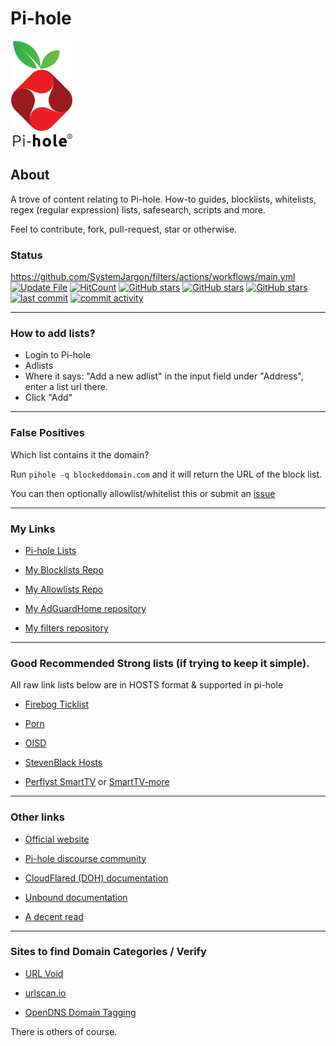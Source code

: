 # Pi-hole 

<img src="https://raw.githubusercontent.com/SystemJargon/pi-hole/main/images/pi-hole-image-transp.png" width="100" position="center">
  
<!-- # Pi-hole -->

## About

A trove of content relating to Pi-hole. How-to guides, blocklists, whitelists, regex (regular expression) lists, safesearch, scripts and more. 

Feel to contribute, fork, pull-request, star or otherwise.

### Status
https://github.com/SystemJargon/filters/actions/workflows/main.yml
[![Update File](https://github.com/SystemJargon/pi-hole/actions/workflows/main.yml/badge.svg)](https://github.com/SystemJargon/filters/actions/workflows/main.yml) [![HitCount](https://hits.dwyl.com/systemjargon/pi-hole.svg?style=flat&show=unique)](http://hits.dwyl.com/systemjargon/pi-hole) [![GitHub stars](https://img.shields.io/github/stars/systemjargon/pi-hole)](https://github.com/systemjargon/pi-hole/stargazers) [![GitHub stars](https://img.shields.io/github/forks/systemjargon/pi-hole)](https://github.com/systemjargon/pi-hole/stargazers) [![GitHub stars](https://img.shields.io/github/issues/systemjargon/pi-hole)](https://github.com/systemjargon/pi-hole/stargazers) [![last commit](https://img.shields.io/github/last-commit/SystemJargon/pi-hole.svg)](https://github.com/SystemJargon/pi-hole/commits/master) [![commit activity](https://img.shields.io/github/commit-activity/y/SystemJargon/pi-hole.svg)](https://github.com/SystemJargon/pi-hole/commits/master)

----

### How to add lists?

* Login to Pi-hole
* Adlists
* Where it says: "Add a new adlist" in the input field under "Address", enter a list url there.
* Click "Add" 

----

### False Positives

Which list contains it the domain?

Run ```pihole -q blockeddomain.com``` and it will return the URL of the block list.

You can then optionally allowlist/whitelist this or submit an [issue](https://github.com/SystemJargon/pi-hole/issues/new/choose)

----

### My Links 

* [Pi-hole Lists](https://github.com/SystemJargon/pi-hole/tree/main/lists)

* [My Blocklists Repo](https://github.com/SystemJargon/blocklists)

* [My Allowlists Repo](https://github.com/SystemJargon/allowlists)

* [My AdGuardHome repository](https://github.com/SystemJargon/AdGuardHome)

* [My filters repository](https://github.com/SystemJargon/filters)

----

### Good Recommended Strong lists (if trying to keep it simple). 

All raw link lists below are in HOSTS format & supported in pi-hole

* [Firebog Ticklist](https://raw.githubusercontent.com/SystemJargon/pi-hole/main/firebog-ticklist-hosts.txt)

* [Porn](https://raw.githubusercontent.com/SystemJargon/blocklists/main/lists/categories/adult/porn-multi-lists-combo.txt)

* [OISD](https://dbl.oisd.nl/)

* [StevenBlack Hosts](https://raw.githubusercontent.com/StevenBlack/hosts/master/hosts)

* [Perflyst SmartTV](https://raw.githubusercontent.com/Perflyst/PiHoleBlocklist/master/SmartTV.txt) or [SmartTV-more](https://raw.githubusercontent.com/SystemJargon/blocklists/main/lists/categories/telemetry/SmartTV-more.txt)

----



### Other links

* [Official website](https://pi-hole.net/)

* [Pi-hole discourse community](https://discourse.pi-hole.net/)

* [CloudFlared (DOH) documentation](https://docs.pi-hole.net/guides/dns/cloudflared/)

* [Unbound documentation](https://docs.pi-hole.net/guides/dns/unbound/)

* [A decent read](https://obutterbach.medium.com/unlock-the-full-potential-of-pihole-e795342e0e36)

<!-- 
* [OISD](https://oisd.nl/)

* [Firebog - Blocklist Collection](https://v.firebog.net/hosts/lists.php)

* [StevenBlack Hosts list](https://raw.githubusercontent.com/StevenBlack/hosts/master/hosts) *Note: May have some false positives, you may need to whitelist some hosts. Uses hosts format.

-->
----

### Sites to find Domain Categories / Verify

* [URL Void](https://www.urlvoid.com)

* [urlscan.io](https://www.urlscan.io)

* [OpenDNS Domain Tagging](https://community.opendns.com/domaintagging/)

There is others of course.

